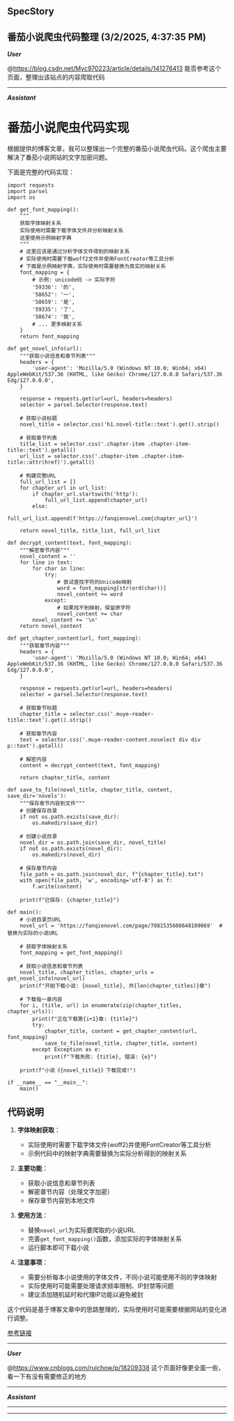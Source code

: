 ## SpecStory

## 番茄小说爬虫代码整理 (3/2/2025, 4:37:35 PM)

_**User**_

@https://blog.csdn.net/Myc970223/article/details/141276413 能否参考这个页面，整理出该站点的内容爬取代码

---

_**Assistant**_

# 番茄小说爬虫代码实现

根据提供的博客文章，我可以整理出一个完整的番茄小说爬虫代码。这个爬虫主要解决了番茄小说网站的文字加密问题。

下面是完整的代码实现：

```python:Untitled-1
import requests
import parsel
import os

def get_font_mapping():
    """
    获取字体映射关系
    实际使用时需要下载字体文件并分析映射关系
    这里使用示例映射字典
    """
    # 这里应该是通过分析字体文件得到的映射关系
    # 实际使用时需要下载woff2文件并使用FontCreator等工具分析
    # 下面是示例映射字典，实际使用时需要替换为真实的映射关系
    font_mapping = {
        # 示例: unicode码 -> 实际字符
        '59336': '的',
        '58652': '一',
        '58659': '是',
        '59335': '了',
        '58674': '我',
        # ... 更多映射关系
    }
    return font_mapping

def get_novel_info(url):
    """获取小说信息和章节列表"""
    headers = {
        'user-agent': 'Mozilla/5.0 (Windows NT 10.0; Win64; x64) AppleWebKit/537.36 (KHTML, like Gecko) Chrome/127.0.0.0 Safari/537.36 Edg/127.0.0.0',
    }
    
    response = requests.get(url=url, headers=headers)
    selector = parsel.Selector(response.text)
    
    # 获取小说标题
    novel_title = selector.css('h1.novel-title::text').get().strip()
    
    # 获取章节列表
    title_list = selector.css('.chapter-item .chapter-item-title::text').getall()
    url_list = selector.css('.chapter-item .chapter-item-title::attr(href)').getall()
    
    # 构建完整URL
    full_url_list = []
    for chapter_url in url_list:
        if chapter_url.startswith('http'):
            full_url_list.append(chapter_url)
        else:
            full_url_list.append(f'https://fanqienovel.com{chapter_url}')
    
    return novel_title, title_list, full_url_list

def decrypt_content(text, font_mapping):
    """解密章节内容"""
    novel_content = ''
    for line in text:
        for char in line:
            try:
                # 尝试查找字符的Unicode映射
                word = font_mapping[str(ord(char))]
                novel_content += word
            except:
                # 如果找不到映射，保留原字符
                novel_content += char
        novel_content += '\n'
    return novel_content

def get_chapter_content(url, font_mapping):
    """获取章节内容"""
    headers = {
        'user-agent': 'Mozilla/5.0 (Windows NT 10.0; Win64; x64) AppleWebKit/537.36 (KHTML, like Gecko) Chrome/127.0.0.0 Safari/537.36 Edg/127.0.0.0',
    }
    
    response = requests.get(url=url, headers=headers)
    selector = parsel.Selector(response.text)
    
    # 获取章节标题
    chapter_title = selector.css('.muye-reader-title::text').get().strip()
    
    # 获取章节内容
    text = selector.css('.muye-reader-content.noselect div div p::text').getall()
    
    # 解密内容
    content = decrypt_content(text, font_mapping)
    
    return chapter_title, content

def save_to_file(novel_title, chapter_title, content, save_dir='novels'):
    """保存章节内容到文件"""
    # 创建保存目录
    if not os.path.exists(save_dir):
        os.makedirs(save_dir)
    
    # 创建小说目录
    novel_dir = os.path.join(save_dir, novel_title)
    if not os.path.exists(novel_dir):
        os.makedirs(novel_dir)
    
    # 保存章节内容
    file_path = os.path.join(novel_dir, f"{chapter_title}.txt")
    with open(file_path, 'w', encoding='utf-8') as f:
        f.write(content)
    
    print(f"已保存: {chapter_title}")

def main():
    # 小说目录页URL
    novel_url = 'https://fanqienovel.com/page/7081535608648109069'  # 替换为实际的小说URL
    
    # 获取字体映射关系
    font_mapping = get_font_mapping()
    
    # 获取小说信息和章节列表
    novel_title, chapter_titles, chapter_urls = get_novel_info(novel_url)
    print(f"开始下载小说: {novel_title}, 共{len(chapter_titles)}章")
    
    # 下载每一章内容
    for i, (title, url) in enumerate(zip(chapter_titles, chapter_urls)):
        print(f"正在下载第{i+1}章: {title}")
        try:
            chapter_title, content = get_chapter_content(url, font_mapping)
            save_to_file(novel_title, chapter_title, content)
        except Exception as e:
            print(f"下载失败: {title}, 错误: {e}")
    
    print(f"小说《{novel_title}》下载完成!")

if __name__ == "__main__":
    main()
```

## 代码说明

1. **字体映射获取**：
   - 实际使用时需要下载字体文件(woff2)并使用FontCreator等工具分析
   - 示例代码中的映射字典需要替换为实际分析得到的映射关系

2. **主要功能**：
   - 获取小说信息和章节列表
   - 解密章节内容（处理文字加密）
   - 保存章节内容到本地文件

3. **使用方法**：
   - 替换`novel_url`为实际要爬取的小说URL
   - 完善`get_font_mapping()`函数，添加实际的字体映射关系
   - 运行脚本即可下载小说

4. **注意事项**：
   - 需要分析每本小说使用的字体文件，不同小说可能使用不同的字体映射
   - 实际使用时可能需要处理请求频率限制、IP封禁等问题
   - 建议添加随机延时和代理IP功能以避免被封

这个代码是基于博客文章中的思路整理的，实际使用时可能需要根据网站的变化进行调整。

[参考链接](https://blog.csdn.net/Myc970223/article/details/141276413)

---

_**User**_

@https://www.cnblogs.com/ruichow/p/18209338 这个页面好像更全面一些，看一下有没有需要修正的地方

---

_**Assistant**_



---



---

